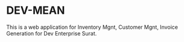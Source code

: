 # DEV-MEAN
This is a web application for Inventory Mgnt, Customer Mgnt, Invoice Generation for Dev Enterprise Surat.
